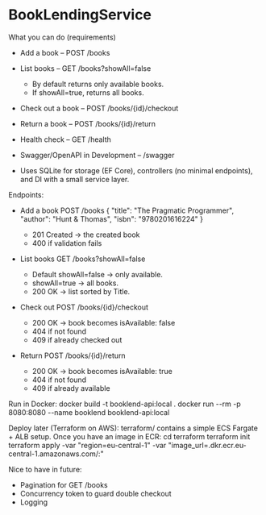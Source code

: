 # BookLendingService

What you can do (requirements)

- Add a book – POST /books

- List books – GET /books?showAll=false
  - By default returns only available books.
  - If showAll=true, returns all books.

- Check out a book – POST /books/{id}/checkout

- Return a book – POST /books/{id}/return

- Health check – GET /health

- Swagger/OpenAPI in Development – /swagger

- Uses SQLite for storage (EF Core), controllers (no minimal endpoints), and DI with a small service layer.

Endpoints:

- Add a book POST /books
      {
        "title": "The Pragmatic Programmer",
        "author": "Hunt & Thomas",
        "isbn": "9780201616224"
      }
  - 201 Created -> the created book
  - 400 if validation fails

- List books GET /books?showAll=false
  - Default showAll=false -> only available.
  - showAll=true -> all books.
  - 200 OK -> list sorted by Title.

- Check out POST /books/{id}/checkout
  - 200 OK -> book becomes isAvailable: false
  - 404 if not found
  - 409 if already checked out

- Return POST /books/{id}/return
  - 200 OK → book becomes isAvailable: true
  - 404 if not found
  - 409 if already available

Run in Docker:
  docker build -t booklend-api:local .
  docker run --rm -p 8080:8080 --name booklend booklend-api:local

Deploy later (Terraform on AWS):
terraform/ contains a simple ECS Fargate + ALB setup.
Once you have an image in ECR:
  cd terraform
  terraform init
  terraform apply -var "region=eu-central-1" -var "image_url=<ACCOUNT>.dkr.ecr.eu-central-1.amazonaws.com/<repo>:<tag>"

Nice to have in future:
- Pagination for GET /books
- Concurrency token to guard double checkout
- Logging
